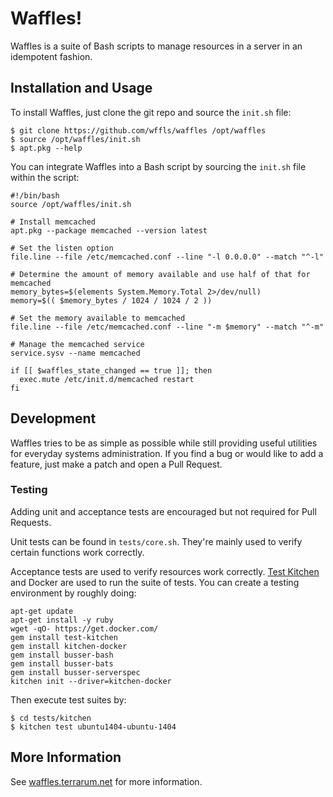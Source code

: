 # Waffles!

Waffles is a suite of Bash scripts to manage resources in a server in an
idempotent fashion.

## Installation and Usage

To install Waffles, just clone the git repo and source the `init.sh` file:

```shell
$ git clone https://github.com/wffls/waffles /opt/waffles
$ source /opt/waffles/init.sh
$ apt.pkg --help
```

You can integrate Waffles into a Bash script by sourcing the `init.sh` file
within the script:

```shell
#!/bin/bash
source /opt/waffles/init.sh

# Install memcached
apt.pkg --package memcached --version latest

# Set the listen option
file.line --file /etc/memcached.conf --line "-l 0.0.0.0" --match "^-l"

# Determine the amount of memory available and use half of that for memcached
memory_bytes=$(elements System.Memory.Total 2>/dev/null)
memory=$(( $memory_bytes / 1024 / 1024 / 2 ))

# Set the memory available to memcached
file.line --file /etc/memcached.conf --line "-m $memory" --match "^-m"

# Manage the memcached service
service.sysv --name memcached

if [[ $waffles_state_changed == true ]]; then
  exec.mute /etc/init.d/memcached restart
fi
```

## Development

Waffles tries to be as simple as possible while still providing useful
utilities for everyday systems administration. If you find a bug or would like
to add a feature, just make a patch and open a Pull Request.

### Testing

Adding unit and acceptance tests are encouraged but not required for Pull
Requests.

Unit tests can be found in `tests/core.sh`. They're mainly used to verify
certain functions work correctly.

Acceptance tests are used to verify resources work correctly.
[Test Kitchen](http://kitchen.ci/) and Docker are used to run the suite of
tests. You can create a testing environment by roughly doing:

```shell
apt-get update
apt-get install -y ruby
wget -qO- https://get.docker.com/
gem install test-kitchen
gem install kitchen-docker
gem install busser-bash
gem install busser-bats
gem install busser-serverspec
kitchen init --driver=kitchen-docker
```

Then execute test suites by:

```shell
$ cd tests/kitchen
$ kitchen test ubuntu1404-ubuntu-1404
```

## More Information

See [waffles.terrarum.net](http://waffles.terrarum.net) for more information.
